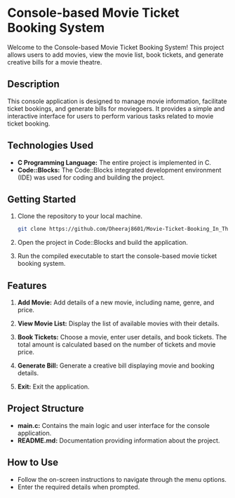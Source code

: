 # Console-based Movie Ticket Booking System

Welcome to the Console-based Movie Ticket Booking System! This project allows users to add movies, view the movie list, book tickets, and generate creative bills for a movie theatre.

## Description

This console application is designed to manage movie information, facilitate ticket bookings, and generate bills for moviegoers. It provides a simple and interactive interface for users to perform various tasks related to movie ticket booking.

## Technologies Used

- **C Programming Language:** The entire project is implemented in C.
- **Code::Blocks:** The Code::Blocks integrated development environment (IDE) was used for coding and building the project.

## Getting Started

1. Clone the repository to your local machine.
   ```bash
   git clone https://github.com/Dheeraj8601/Movie-Ticket-Booking_In_Theatre.git
   ```

2. Open the project in Code::Blocks and build the application.

3. Run the compiled executable to start the console-based movie ticket booking system.

## Features

1. **Add Movie:** Add details of a new movie, including name, genre, and price.

2. **View Movie List:** Display the list of available movies with their details.

3. **Book Tickets:** Choose a movie, enter user details, and book tickets. The total amount is calculated based on the number of tickets and movie price.

4. **Generate Bill:** Generate a creative bill displaying movie and booking details.

5. **Exit:** Exit the application.

## Project Structure

- **main.c:** Contains the main logic and user interface for the console application.
- **README.md:** Documentation providing information about the project.

## How to Use

- Follow the on-screen instructions to navigate through the menu options.
- Enter the required details when prompted.
